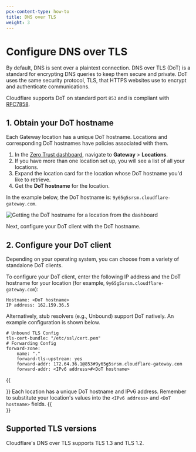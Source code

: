 ```yaml
---
pcx-content-type: how-to
title: DNS over TLS
weight: 3
---
```


# Configure DNS over TLS

By default, DNS is sent over a plaintext connection. DNS over TLS (DoT) is a standard for encrypting DNS queries to keep them secure and private. DoT uses the same security protocol, TLS, that HTTPS websites use to encrypt and authenticate communications.

Cloudflare supports DoT on standard port `853` and is compliant with [RFC7858](https://tools.ietf.org/html/rfc7858).

## 1. Obtain your DoT hostname

Each Gateway location has a unique DoT hostname. Locations and corresponding DoT hostnames have policies associated with them.

1. In the [Zero Trust dashboard](https://dash.teams.cloudflare.com/), navigate to **Gateway** > **Locations**.
2. If you have more than one location set up, you will see a list of all your locations.
3. Expand the location card for the location whose DoT hostname you'd like to retrieve.
4. Get the **DoT hostname** for the location.

In the example below, the DoT hostname is: `9y65g5srsm.cloudflare-gateway.com`.

![Getting the DoT hostname for a location from the dashboard](https://developers.cloudflare.com/cloudflare-one/static/documentation/connections/get-unique-subdomain.png)

Next, configure your DoT client with the DoT hostname.

## 2. Configure your DoT client

Depending on your operating system, you can choose from a variety of standalone DoT clients.

To configure your DoT client, enter the following IP address and the DoT hostname for your location (for example, `9y65g5srsm.cloudflare-gateway.com`):

```text
Hostname: <DoT hostname> 
IP address: 162.159.36.5
```

Alternatively, stub resolvers (e.g., Unbound) support DoT natively. An example configuration is shown below.

```text
# Unbound TLS Config
tls-cert-bundle: "/etc/ssl/cert.pem"
# Forwarding Config
forward-zone:
	name: "."
	forward-tls-upstream: yes
	forward-addr: 172.64.36.1@853#9y65g5srsm.cloudflare-gateway.com
	forward-addr: <IPv6 address>#<DoT hostname>
```

{{<Aside>}}
Each location has a unique DoT hostname and IPv6 address. Remember to substitute your location's values into the `<IPv6 address>` and `<DoT hostname>` fields.
{{</Aside>}}

## Supported TLS versions

Cloudflare's DNS over TLS supports TLS 1.3 and TLS 1.2.
